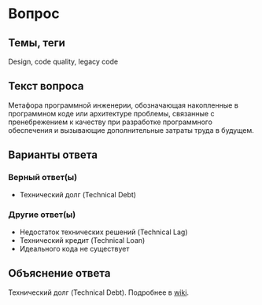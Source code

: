 # Вопрос

## Темы, теги

Design, code quality, legacy code

## Текст вопроса

Метафора программной инженерии, обозначающая накопленные в программном коде или архитектуре проблемы, связанные с пренебрежением к качеству при разработке программного обеспечения и вызывающие дополнительные затраты труда в будущем.


## Варианты ответа

### Верный ответ(ы)

* Технический долг (Technical Debt)

### Другие ответ(ы)

* Недостаток технических решений (Technical Lag)
* Технический кредит (Technical Loan)
* Идеального кода не существует

## Объяснение ответа

Технический долг (Technical Debt). Подробнее в [wiki](https://technical-excellence.ru/wiki/TechnicalDebt).

